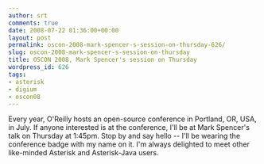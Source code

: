 ```yaml
---
author: srt
comments: true
date: 2008-07-22 01:36:00+00:00
layout: post
permalink: oscon-2008-mark-spencer-s-session-on-thursday-626/
slug: oscon-2008-mark-spencer-s-session-on-thursday
title: OSCON 2008, Mark Spencer's session on Thursday
wordpress_id: 626
tags:
- asterisk
- digium
- oscon08
---
```



Every year, O'Reilly hosts an open-source conference in Portland, OR, USA, in July. If anyone interested is at the conference, I'll be at Mark Spencer's talk on Thursday at 1:45pm. Stop by and say hello -- I'll be wearing the conference badge with my name on it. I'm always delighted to meet other like-minded Asterisk and Asterisk-Java users.

